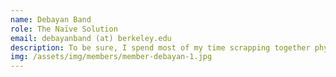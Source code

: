 ```yaml
---
name: Debayan Band
role: The Naïve Solution
email: debayanband (at) berkeley.edu
description: To be sure, I spend most of my time scrapping together physics psets with help from my peers—multiplicative weights, anyone?—and bashing my head against NullPointers. While many people make complex jokes that draw many novel connections between different topics, my humor is a lot planar.
img: /assets/img/members/member-debayan-1.jpg
---
```

